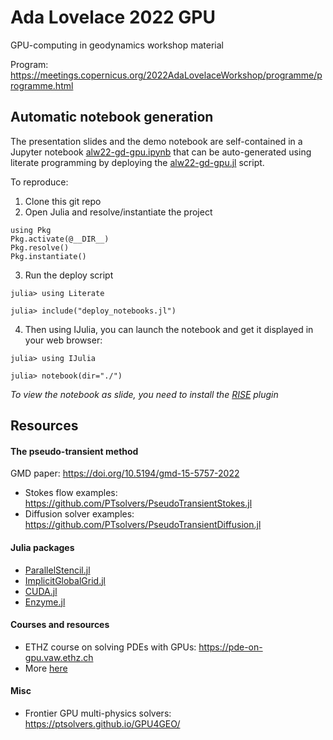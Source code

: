 # Ada Lovelace 2022 GPU
GPU-computing in geodynamics workshop material

Program: https://meetings.copernicus.org/2022AdaLovelaceWorkshop/programme/programme.html

## Automatic notebook generation

The presentation slides and the demo notebook are self-contained in a Jupyter notebook [alw22-gd-gpu.ipynb](alw22-gd-gpu.ipynb) that can be auto-generated using literate programming by deploying the [alw22-gd-gpu.jl](alw22-gd-gpu.jl) script.

To reproduce:
1. Clone this git repo
2. Open Julia and resolve/instantiate the project
```julia-repl
using Pkg
Pkg.activate(@__DIR__)
Pkg.resolve()
Pkg.instantiate()
```
3. Run the deploy script
```julia-repl
julia> using Literate

julia> include("deploy_notebooks.jl")
```
4. Then using IJulia, you can launch the notebook and get it displayed in your web browser:
```julia-repl
julia> using IJulia

julia> notebook(dir="./")
```
_To view the notebook as slide, you need to install the [RISE](https://rise.readthedocs.io/en/stable/installation.html) plugin_

## Resources

#### The pseudo-transient method
GMD paper: https://doi.org/10.5194/gmd-15-5757-2022
- Stokes flow examples: https://github.com/PTsolvers/PseudoTransientStokes.jl
- Diffusion solver examples: https://github.com/PTsolvers/PseudoTransientDiffusion.jl

#### Julia packages
- [ParallelStencil.jl](https://github.com/omlins/ParallelStencil.jl)
- [ImplicitGlobalGrid.jl](https://github.com/eth-cscs/ImplicitGlobalGrid.jl)
- [CUDA.jl](https://github.com/JuliaGPU/CUDA.jl)
- [Enzyme.jl](https://github.com/EnzymeAD/Enzyme.jl)

#### Courses and resources
- ETHZ course on solving PDEs with GPUs: https://pde-on-gpu.vaw.ethz.ch
- More [here](https://pde-on-gpu.vaw.ethz.ch/extras/#extra_material)

#### Misc
- Frontier GPU multi-physics solvers: https://ptsolvers.github.io/GPU4GEO/
